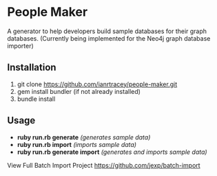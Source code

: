 # People Maker

A generator to help developers build sample databases for their graph databases.
(Currently being implemented for the Neo4j graph database importer)

## Installation
1. git clone https://github.com/ianrtracey/people-maker.git 
2. gem install bundler (if not already installed)
3. bundle install
	
## Usage
* **ruby run.rb generate** *(generates sample data)*
* **ruby run.rb import** *(imports sample data)*
* **ruby run.rb generate import** *(generates and imports sample data)* 


View Full Batch Import Project
https://github.com/jexp/batch-import

